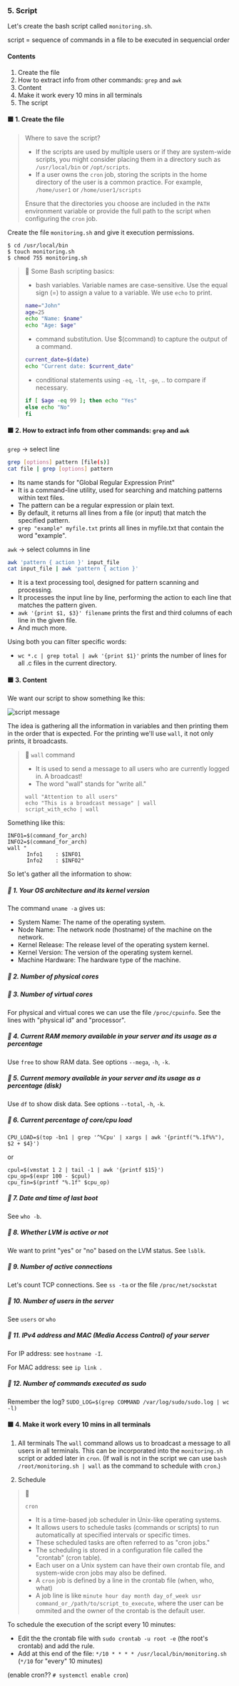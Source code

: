 ### 5. Script
Let's create the bash script called `monitoring.sh`.

script = sequence of commands in a file to be executed in sequencial order
#### Contents
1. Create the file
2. How to extract info from other commands: `grep` and `awk`
3. Content
4. Make it work every 10 mins in all terminals
5. The script

#### 🟦 1. Create the file

> Where to save the script?
> - If the scripts are used by multiple users or if they are system-wide scripts, you might consider placing them in a directory such as `/usr/local/bin` or `/opt/scripts`.
> - If a user owns the `cron` job, storing the scripts in the home directory of the user is a common practice. For example, `/home/user1` or `/home/user1/scripts`
>
> Ensure that the directories you choose are included in the `PATH` environment variable or provide the full path to the script when configuring the `cron` job.

Create the file `monitoring.sh` and give it execution permissions.
```
$ cd /usr/local/bin
$ touch monitoring.sh
$ chmod 755 monitoring.sh
```
> 🌳
> Some Bash scripting basics:
> - bash variables.
> Variable names are case-sensitive.
> Use the equal sign (=) to assign a value to a variable.
> We use `echo` to print.
> ```bash
> name="John"
> age=25
> echo "Name: $name"
> echo "Age: $age"
> ```
> - command substitution.
> Use $(command) to capture the output of a command.
> ```bash
> current_date=$(date)
> echo "Current date: $current_date"
> ```
> - conditional statements
> using `-eq`, `-lt`, `-ge`, .. to compare if necessary.
> ```bash
> if [ $age -eq 99 ]; then echo "Yes"
> else echo "No"
> fi
> ```

#### 🟦 2. How to extract info from other commands: `grep` and `awk`


`grep` -> select line

```bash
grep [options] pattern [file(s)]
cat file | grep [options] pattern
```
- Its name stands for "Global Regular Expression Print"
- It is a command-line utility, used for searching and matching patterns within text files.
- The pattern can be a regular expression or plain text.
- By default, it returns all lines from a file (or input) that match the specified pattern.
- `grep "example" myfile.txt` prints all lines in myfile.txt that contain the word "example".

`awk` -> select columns in line

```bash
awk 'pattern { action }' input_file
cat input_file | awk 'pattern { action }'
```
- It is a text processing tool, designed for pattern scanning and processing.
- It processes the input line by line, performing the action to each line that matches the pattern given.
- `awk '{print $1, $3}' filename` prints the first and third columns of each line in the given file.
- And much more.

Using both you can filter specific words:
- `wc *.c | grep total | awk '{print $1}'` prints the number of lines for all .c files in the current directory.

#### 🟦 3. Content
We want our script to show something lke this:

![script message](script_output.png)

The idea is gathering all the information in variables and then printing them in the order that is expected.
For the printing we'll use `wall`, it not only prints, it broadcasts.
> 🌳
> `wall` command
> - It is used to send a message to all users who are currently logged in. A broadcast!
> - The word "wall" stands for "write all."
> ```
> wall "Attention to all users"
> echo "This is a broadcast message" | wall
> script_with_echo | wall
> ```
Something like this:
```
INFO1=$(command_for_arch)
INFO2=$(command_for_arch)
wall "
      Info1    : $INFO1
      Info2    : $INFO2"
```

So let's gather all the information to show:

##### 🔸 1. Your OS architecture and its kernel version
The command `uname -a` gives us:
- System Name: The name of the operating system.
- Node Name: The network node (hostname) of the machine on the network.
- Kernel Release: The release level of the operating system kernel.
- Kernel Version: The version of the operating system kernel.
- Machine Hardware: The hardware type of the machine.

##### 🔸 2. Number of physical cores
##### 🔸 3. Number of virtual cores
For physical and virtual cores we can use the file `/proc/cpuinfo`. See the lines with "physical id" and "processor".
##### 🔸 4. Current RAM memory available in your server and its usage as a percentage
Use `free` to show RAM data. See options `--mega`, `-h`, `-k`. 
##### 🔸 5. Current memory available in your server and its usage as a percentage (disk)
Use `df` to show disk data. See options `--total`, `-h`, `-k`. 
##### 🔸 6. Current percentage of core/cpu load
```
CPU_LOAD=$(top -bn1 | grep '^%Cpu' | xargs | awk '{printf("%.1f%%"), $2 + $4}')
```
or
```
cpul=$(vmstat 1 2 | tail -1 | awk '{printf $15}')
cpu_op=$(expr 100 - $cpul)
cpu_fin=$(printf "%.1f" $cpu_op)
```
##### 🔸 7. Date and time of last boot
See `who -b`.
##### 🔸 8. Whether LVM is active or not
We want to print "yes" or "no" based on the LVM status.
See `lsblk`.
##### 🔸 9. Number of active connections
Let's count TCP connections.
See `ss -ta` or the file `/proc/net/sockstat`
##### 🔸 10. Number of users in the server
See `users` or `who`
##### 🔸 11. IPv4 address and MAC (Media Access Control) of your server
For IP address: see `hostname -I`.

For MAC address: see `ip link `.
##### 🔸 12. Number of commands executed as sudo
Remember the log?
`SUDO_LOG=$(grep COMMAND /var/log/sudo/sudo.log | wc -l)`

#### 🟦 4. Make it work every 10 mins in all terminals
1. All terminals
The `wall` command allows us to broadcast a message to all users in all terminals. This can be incorporated into the `monitoring.sh` script or added later in `cron`.
(If wall is not in the script we can use `bash /root/monitoring.sh | wall` as the command to schedule with `cron`.)

2. Schedule
> 🌳
>
> `cron`
> - It is a time-based job scheduler in Unix-like operating systems.
> - It allows users to schedule tasks (commands or scripts) to run automatically at specified intervals or specific times.
> - These scheduled tasks are often referred to as "cron jobs."
> - The scheduling is stored in a configuration file called the "crontab" (cron table).
> - Each user on a Unix system can have their own crontab file, and system-wide cron jobs may also be defined.
> - A `cron` job is defined by a line in the crontab file (when, who, what)
> - A job line is like `minute hour day month day_of_week usr command_or_/path/to/script_to_execute`, where the user can be ommited and the owner of the crontab is the default user.

To schedule the execution of the script every 10 minutes:
- Edit the the crontab file with `sudo crontab -u root -e` (the root's crontab) and add the rule.
- Add at this end of the file: `*/10 * * * * /usr/local/bin/monitoring.sh` (`*/10` for "every" 10 minutes)

(enable cron?? `# systemctl enable cron`)

